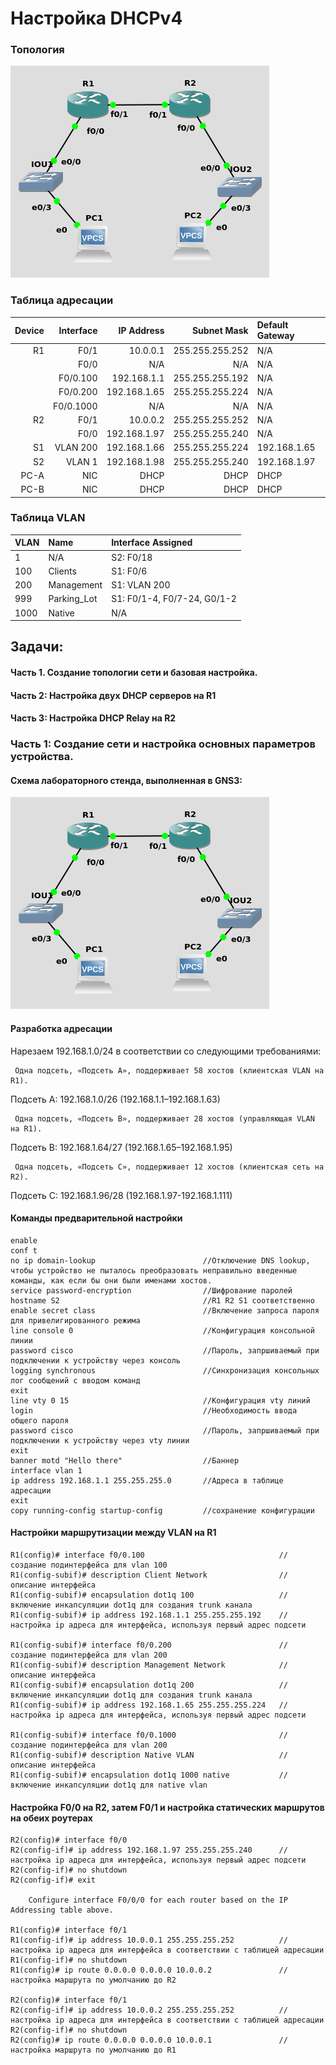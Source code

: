 # Настройка DHCPv4

### Топология

![Image alt](https://github.com/anrent/otus-networks/blob/main/labs/lab03/DHCPv4/topo.png)

### Таблица адресации


| Device  | Interface          |IP Address    |Subnet Mask    |Default Gateway|
| -------:| ------------------:| ------------:| -------------:| :-------------|
| R1      | F0/1               | 10.0.0.1     |255.255.255.252| N/A           |
|         | F0/0               | N/A          |N/A            | N/A           |
|         | F0/0.100           | 192.168.1.1  |255.255.255.192| N/A           |
|         | F0/0.200           | 192.168.1.65 |255.255.255.224| N/A           |
|         | F0/0.1000          | N/A          |N/A            | N/A           |
| R2      | F0/1               | 10.0.0.2     |255.255.255.252| N/A           |
|         | F0/0               | 192.168.1.97 |255.255.255.240| N/A           |
| S1      | VLAN 200           | 192.168.1.66 |255.255.255.224| 192.168.1.65  |
| S2      | VLAN 1             | 192.168.1.98 |255.255.255.240| 192.168.1.97  |
| PC-A    | NIC                | DHCP         |DHCP           | DHCP          |
| PC-B    | NIC                | DHCP         |DHCP           | DHCP          |



### Таблица VLAN

| VLAN    | Name             |Interface Assigned            |
| :-------|:-----------------| :----------------------------| 
| 1       | N/A              | S2: F0/18                    |
| 100     | Clients          | S1: F0/6                     |
| 200     | Management       | S1: VLAN 200                 |
| 999     | Parking_Lot      | S1: F0/1-4, F0/7-24, G0/1-2  |
| 1000    | Native           | N/A                          |


## Задачи:

#### Часть 1. Создание топологии сети и базовая настройка.
#### Часть 2: Настройка двух DHCP серверов на R1
#### Часть 3: Настройка DHCP Relay на R2




### Часть 1: Создание сети и настройка основных параметров устройства.

#### Cхема лабораторного стенда, выполненная в GNS3:
![Image alt](https://github.com/anrent/otus-networks/blob/main/labs/lab03/DHCPv4/topo.png)

#### Разработка адресации

Нарезаем 192.168.1.0/24 в соответствии со следующими требованиями:

     Одна подсеть, «Подсеть A», поддерживает 58 хостов (клиентская VLAN на R1).

Подсеть A: 192.168.1.0/26 (192.168.1.1–192.168.1.63)

     Одна подсеть, «Подсеть B», поддерживает 28 хостов (управляющая VLAN на R1).

Подсеть B: 192.168.1.64/27 (192.168.1.65–192.168.1.95)

     Одна подсеть, «Подсеть C», поддерживает 12 хостов (клиентская сеть на R2).

Подсеть C: 192.168.1.96/28 (192.168.1.97-192.168.1.111)


#### Команды предварительной настройки

```
enable
conf t
no ip domain-lookup                        //Отключение DNS lookup, чтобы устройство не пыталось преобразовать неправильно введенные команды, как если бы они были именами хостов.
service password-encryption                //Шифрование паролей     
hostname S2                                //R1 R2 S1 соответственно
enable secret class                        //Включение запроса пароля для привелигированного режима
line console 0                             //Конфигурация консольной линии
password cisco                             //Пароль, запршиваемый при подключении к устройству через консоль
logging synchronous                        //Синхронизация консольных лог сообщений с вводом команд
exit
line vty 0 15                              //Конфигурация vty линий
login                                      //Необходимость ввода общего пароля
password cisco                             //Пароль, запршиваемый при подключении к устройству через vty линии
exit
banner motd "Hello there"                  //Баннер
interface vlan 1
ip address 192.168.1.1 255.255.255.0       //Адреса в таблице адресации
exit
copy running-config startup-config         //сохранение конфигурации
```

#### Настройки маршрутизации между VLAN на  R1

```
R1(config)# interface f0/0.100                              // создание подинтерфейса для vlan 100
R1(config-subif)# description Client Network                // описание интерфейса
R1(config-subif)# encapsulation dot1q 100                   // включение инкапсуляции dot1q для создания trunk канала
R1(config-subif)# ip address 192.168.1.1 255.255.255.192    // настройка ip адреса для интерфейса, используя первый адрес подсети

R1(config-subif)# interface f0/0.200                        // создание подинтерфейса для vlan 200
R1(config-subif)# description Management Network            // описание интерфейса
R1(config-subif)# encapsulation dot1q 200                   // включение инкапсуляции dot1q для создания trunk канала
R1(config-subif)# ip address 192.168.1.65 255.255.255.224   // настройка ip адреса для интерфейса, используя первый адрес подсети

R1(config-subif)# interface f0/0.1000                       // создание подинтерфейса для vlan 200
R1(config-subif)# description Native VLAN                   // описание интерфейса
R1(config-subif)# encapsulation dot1q 1000 native           // включение инкапсуляции dot1q для native vlan
```

#### Настройка F0/0 на R2, затем F0/1 и настройка статических маршрутов на обеих роутерах

```
R2(config)# interface f0/0
R2(config-if)# ip address 192.168.1.97 255.255.255.240      // настройка ip адреса для интерфейса, используя первый адрес подсети
R2(config-if)# no shutdown
R2(config-if)# exit

    Configure interface F0/0/0 for each router based on the IP Addressing table above.

R1(config)# interface f0/1
R1(config-if)# ip address 10.0.0.1 255.255.255.252          // настройка ip адреса для интерфейса в соответствии с таблицей адресации
R1(config-if)# no shutdown
R1(config)# ip route 0.0.0.0 0.0.0.0 10.0.0.2               // настройка маршрута по умолчанию до R2

R2(config)# interface f0/1
R2(config-if)# ip address 10.0.0.2 255.255.255.252          // настройка ip адреса для интерфейса в соответствии с таблицей адресации
R2(config-if)# no shutdown
R2(config)# ip route 0.0.0.0 0.0.0.0 10.0.0.1               // настройка маршрута по умолчанию до R1
```


